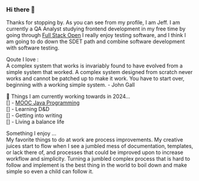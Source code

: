 ### Hi there 👋
Thanks for stopping by. As you can see from my profile, I am Jeff. I am currently a QA Analyst studying frontend development in my free time by going through [Full Stack Open](https://fullstackopen.com/en/) I really enjoy testing software, and I think I am going to do down the SDET path and combine software development with software testing. 

Qoute I love : </br>
A complex system that works is invariably found to have evolved from a simple system that worked. A complex system designed from scratch never works and cannot be patched up to make it work. You have to start over, beginning with a working simple system. - John Gall

🌱 Things I am currently working towards in 2024... </br>
[] - [MOOC Java Programming](https://java-programming.mooc.fi/) </br>
[] - Learning D&D</br>
[] - Getting into writing</br>
[] - Living a balance life</br>

Something I enjoy ... </br>
My favorite things to do at work are process improvements. My creative juices start to flow when I see a jumbled mess of documentation, templates, or lack there of, and processes that could be improved upon to increase workflow and simplicity. Turning a jumbled complex process that is hard to follow and implement is the best thing in the world to boil down and make simple so even a child can follow it.


<!--
**jeffsnff/jeffsnff** is a ✨ _special_ ✨ repository because its `README.md` (this file) appears on your GitHub profile.

Here are some ideas to get you started:

- 🔭 I’m currently working on ...
- 👯 I’m looking to collaborate on ...
- 🤔 I’m looking for help with ...
- 💬 Ask me about ...
- 📫 How to reach me: ...
- 😄 Pronouns: ...
- ⚡ Fun fact: ...
-->
